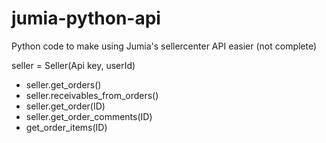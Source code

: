 # jumia-python-api
Python code to make using Jumia's sellercenter API easier (not complete)

seller = Seller(Api key, userId)

*  seller.get_orders()
* seller.receivables_from_orders()
* seller.get_order(ID)
* seller.get_order_comments(ID)
* get_order_items(ID)

